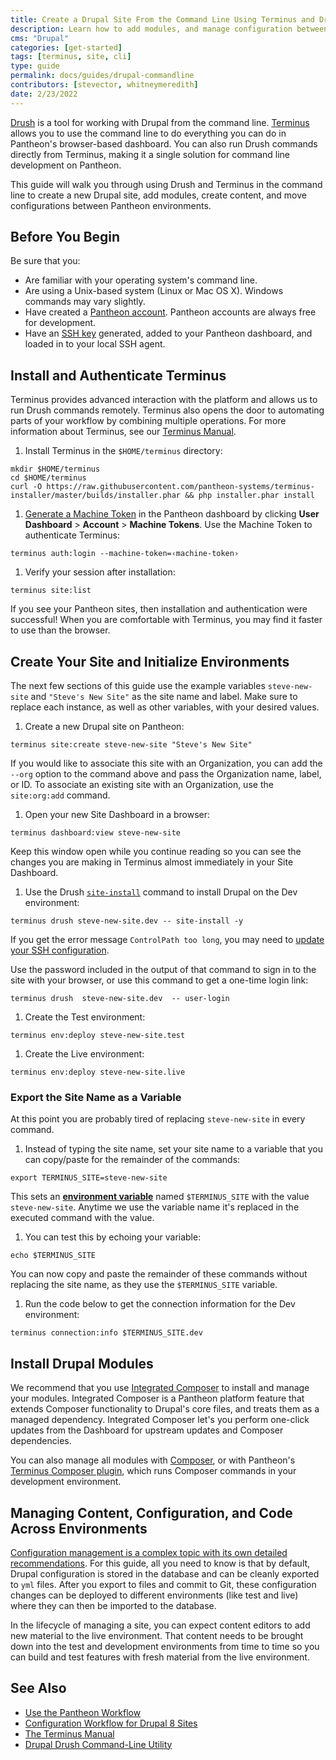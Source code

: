 ```yaml
---
title: Create a Drupal Site From the Command Line Using Terminus and Drush
description: Learn how to add modules, and manage configuration between Pantheon environments.
cms: "Drupal"
categories: [get-started]
tags: [terminus, site, cli]
type: guide
permalink: docs/guides/drupal-commandline
contributors: [stevector, whitneymeredith]
date: 2/23/2022
---
```


[Drush](https://github.com/drush-ops/drush) is a tool for working with Drupal from the command line. [Terminus](/terminus) allows you to use the command line to do everything you can do in Pantheon's browser-based dashboard. You can also run Drush commands directly from Terminus, making it a single solution for command line development on Pantheon.

This guide will walk you through using Drush and Terminus in the command line to create a new Drupal site, add modules, create content, and move configurations between Pantheon environments.

## Before You Begin

Be sure that you:

- Are familiar with your operating system's command line.
- Are using a Unix-based system (Linux or Mac OS X). Windows commands may vary slightly.
- Have created a [Pantheon account](https://dashboard.pantheon.io/register). Pantheon accounts are always free for development.
- Have an [SSH key](/ssh-keys) generated, added to your Pantheon dashboard, and loaded in to your local SSH agent.

## Install and Authenticate Terminus

Terminus provides advanced interaction with the platform and allows us to run Drush commands remotely. Terminus also opens the door to automating parts of your workflow by combining multiple operations. For more information about Terminus, see our [Terminus Manual](/terminus).

1. Install Terminus in the `$HOME/terminus` directory:

  ```bash{promptUser: user}
  mkdir $HOME/terminus
  cd $HOME/terminus
  curl -O https://raw.githubusercontent.com/pantheon-systems/terminus-installer/master/builds/installer.phar && php installer.phar install
  ```

1. [Generate a Machine Token](https://dashboard.pantheon.io/login?destination=%2Fuser#account/tokens/create/terminus/) in the Pantheon dashboard by clicking **User Dashboard** > **Account** > **Machine Tokens**. Use the Machine Token to authenticate Terminus:

  ```bash{promptUser: user}
  terminus auth:login --machine-token=‹machine-token›
  ```

1. Verify your session after installation:

  ```bash{promptUser: user}
  terminus site:list
  ```

If you see your Pantheon sites, then installation and authentication were successful! When you are comfortable with Terminus, you may find it faster to use than the browser.

## Create Your Site and Initialize Environments

<Alert title="Note" type="info">

The next few sections of this guide use the example variables `steve-new-site` and `"Steve's New Site"` as the site name and label. Make sure to replace each instance, as well as other variables, with your desired values.

</Alert>

1. Create a new Drupal site on Pantheon:

  ```bash{promptUser: user}
  terminus site:create steve-new-site "Steve's New Site" 
  ```

  If you would like to associate this site with an Organization, you can add the `--org` option to the command above and pass the Organization name, label, or ID. To associate an existing site with an Organization, use the `site:org:add` command.

1. Open your new Site Dashboard in a browser:

  ```bash{promptUser: user}
  terminus dashboard:view steve-new-site
  ```

  Keep this window open while you continue reading so you can see the changes you are making in Terminus almost immediately in your Site Dashboard.

1. Use the Drush [`site-install`](https://drushcommands.com/drush-9x/) command to install Drupal on the Dev environment:

  ```bash{promptUser: user}
  terminus drush steve-new-site.dev -- site-install -y
  ```
  
  If you get the error message `ControlPath too long`, you may need to [update your SSH configuration](/ssh-keys#control-path-error).

  Use the password included in the output of that command to sign in to the site with your browser, or use this command to get a one-time login link:

   ```bash{promptUser: user}
   terminus drush  steve-new-site.dev  -- user-login
  ```

1. Create the Test environment:

  ```bash{promptUser: user}
  terminus env:deploy steve-new-site.test
  ```

1. Create the Live environment:

  ```bash{promptUser: user}
  terminus env:deploy steve-new-site.live
  ```

### Export the Site Name as a Variable

At this point you are probably tired of replacing `steve-new-site` in every command.

1. Instead of typing the site name, set your site name to a variable that you can copy/paste for the remainder of the commands:

  ```bash{promptUser: user}
  export TERMINUS_SITE=steve-new-site
  ```

  This sets an [**environment variable**](https://en.wikipedia.org/wiki/Environment_variable) named `$TERMINUS_SITE` with the value `steve-new-site`. Anytime we use the variable name it's replaced in the executed command with the value.

1. You can test this by echoing your variable:

  ```bash{promptUser: user}
  echo $TERMINUS_SITE
  ```

  You can now copy and paste the remainder of these commands without replacing the site name, as they use the `$TERMINUS_SITE` variable.

1. Run the code below to get the connection information for the Dev environment:

  ```bash{promptUser: user}
  terminus connection:info $TERMINUS_SITE.dev
  ```

## Install Drupal Modules

We recommend that you use [Integrated Composer](/integrated-composer) to install and manage your modules. Integrated Composer is a Pantheon platform feature that extends Composer functionality to Drupal's core files, and treats them as a managed dependency. Integrated Composer let's you perform one-click updates from the Dashboard for upstream updates and Composer dependencies.

You can also manage all modules with [Composer](/composer), or with Pantheon's [Terminus Composer plugin](https://github.com/pantheon-systems/terminus-composer-plugin), which runs Composer commands in your development environment. 

## Managing Content, Configuration, and Code Across Environments

[Configuration management is a complex topic with its own detailed recommendations](/drupal-8-configuration-management). For this guide, all you need to know is that by default, Drupal configuration is stored in the database and can be cleanly exported to `yml` files. After you export to files and commit to Git, these configuration changes can be deployed to different environments (like test and live) where they can then be imported to the database.

In the lifecycle of managing a site, you can expect content editors to add new material to the live environment. That content needs to be brought down into the test and development environments from time to time so you can build and test features with fresh material from the live environment.

## See Also

- [Use the Pantheon Workflow](/pantheon-workflow)
- [Configuration Workflow for Drupal 8 Sites](/drupal-8-configuration-management)
- [The Terminus Manual](/terminus)
- [Drupal Drush Command-Line Utility](/drush)

